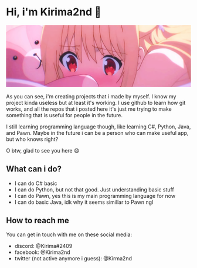 # Hi, i'm Kirima2nd 👋
![](img/banner.png)

As you can see, i'm creating projects that i made by myself. I know my project kinda useless but at least it's working. I use github to learn how git works, and all the repos that i posted here it's just me trying to make something that is useful for people in the future.

I still learning programming language though, like learning C#, Python, Java, and Pawn. Maybe in the future i can be a person who can make useful app, but who knows right?

O btw, glad to see you here 😄

## What can i do?
* I can do C# basic
* I can do Python, but not that good. Just understanding basic stuff
* I can do Pawn, yes this is my main programming language for now
* I can do basic Java, idk why it seems simillar to Pawn ngl

## How to reach me
You can get in touch with me on these social media:

* discord: @Kirima#2409
* facebook: @Kirima2nd
* twitter (not active anymore i guess): @Kirma2nd

